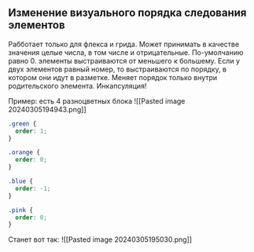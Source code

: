 ## Изменение визуального порядка следования элементов
Рабботает только для флекса и грида. Может принимать в качестве значения целые числа, в том числе и отрицательные. По-умолчанию равно 0. элементы выстраиваются от меньшего к большему. Если у двух элементов равный номер, то выстраиваются по порядку, в котором они идут в разметке. Меняет порядок только внутри родительского элемента. Инкапсуляция!

Пример: есть 4 разноцветных блока ![[Pasted image 20240305194943.png]]
```css
.green {
  order: 1;
}

.orange {
  order: 0;
}

.blue {
  order: -1;
}

.pink {
  order: 0;
}
```
Станет вот так: ![[Pasted image 20240305195030.png]]
